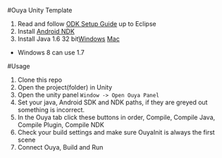 #Ouya Unity Template
1. Read and follow [ODK Setup Guide](https://devs.ouya.tv/developers/docs/setup) up to Eclipse
2. Install [Android NDK](http://developer.android.com/tools/sdk/ndk/index.html)
3. Install Java 1.6 32 bit[Windows](http://www.oracle.com/technetwork/java/javasebusiness/downloads/java-archive-downloads-javase6-419409.html#jdk-6u45-oth-JPR) [Mac](http://support.apple.com/kb/DL1572?viewlocale=en_US)
  * Windows 8 can use 1.7

#Usage
1. Clone this repo
2. Open the project(folder) in Unity
3. Open the unity panel ```Window -> Open Ouya Panel```
4. Set your java, Android SDK and NDK paths, if they are greyed out something is incorrect.
5. In the Ouya tab click these buttons in order, Compile, Compile Java, Compile Plugin, Compile NDK
6. Check your build settings and make sure OuyaInit is always the first scene
7. Connect Ouya, Build and Run
